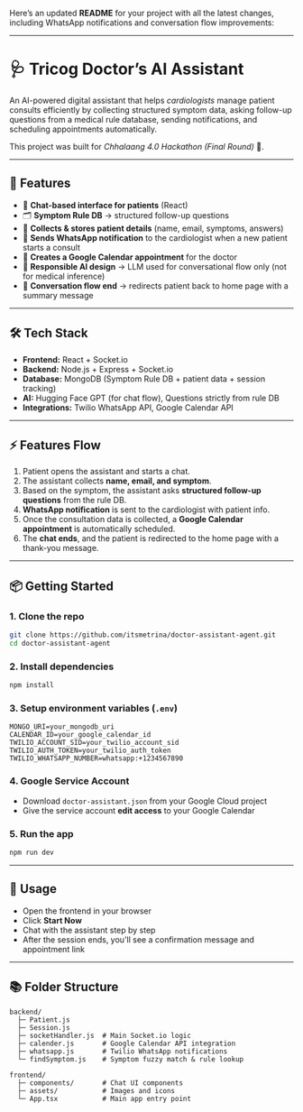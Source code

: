 Here’s an updated **README** for your project with all the latest changes, including WhatsApp notifications and conversation flow improvements:

---

# 🩺 Tricog Doctor’s AI Assistant

An AI-powered digital assistant that helps *cardiologists* manage patient consults efficiently by collecting structured symptom data, asking follow-up questions from a medical rule database, sending notifications, and scheduling appointments automatically.

This project was built for *Chhalaang 4.0 Hackathon (Final Round)* 🚀.

---

## 🌟 Features

* 💬 **Chat-based interface for patients** (React)
* 🗂 **Symptom Rule DB** → structured follow-up questions
* 📝 **Collects & stores patient details** (name, email, symptoms, answers)
* 📲 **Sends WhatsApp notification** to the cardiologist when a new patient starts a consult
* 📅 **Creates a Google Calendar appointment** for the doctor
* 🔐 **Responsible AI design** → LLM used for conversational flow only (not for medical inference)
* 🔄 **Conversation flow end** → redirects patient back to home page with a summary message

---

## 🛠 Tech Stack

* **Frontend:** React + Socket.io
* **Backend:** Node.js + Express + Socket.io
* **Database:** MongoDB (Symptom Rule DB + patient data + session tracking)
* **AI:** Hugging Face GPT (for chat flow), Questions strictly from rule DB
* **Integrations:** Twilio WhatsApp API, Google Calendar API

---

## ⚡ Features Flow

1. Patient opens the assistant and starts a chat.
2. The assistant collects **name, email, and symptom**.
3. Based on the symptom, the assistant asks **structured follow-up questions** from the rule DB.
4. **WhatsApp notification** is sent to the cardiologist with patient info.
5. Once the consultation data is collected, a **Google Calendar appointment** is automatically scheduled.
6. The **chat ends**, and the patient is redirected to the home page with a thank-you message.

---

## 📦 Getting Started

### 1. Clone the repo

```bash
git clone https://github.com/itsmetrina/doctor-assistant-agent.git
cd doctor-assistant-agent
```

### 2. Install dependencies

```bash
npm install
```

### 3. Setup environment variables (`.env`)

```env
MONGO_URI=your_mongodb_uri
CALENDAR_ID=your_google_calendar_id
TWILIO_ACCOUNT_SID=your_twilio_account_sid
TWILIO_AUTH_TOKEN=your_twilio_auth_token
TWILIO_WHATSAPP_NUMBER=whatsapp:+1234567890
```

### 4. Google Service Account

* Download `doctor-assistant.json` from your Google Cloud project
* Give the service account **edit access** to your Google Calendar

### 5. Run the app

```bash
npm run dev
```

---

## 🤖 Usage

* Open the frontend in your browser
* Click **Start Now**
* Chat with the assistant step by step
* After the session ends, you'll see a confirmation message and appointment link

---

## 📚 Folder Structure

```
backend/
  ├─ Patient.js
  ├─ Session.js
  ├─ socketHandler.js  # Main Socket.io logic
  ├─ calender.js       # Google Calendar API integration
  ├─ whatsapp.js       # Twilio WhatsApp notifications
  └─ findSymptom.js    # Symptom fuzzy match & rule lookup

frontend/
  ├─ components/       # Chat UI components
  ├─ assets/           # Images and icons
  └─ App.tsx           # Main app entry point
```
